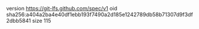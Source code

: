 version https://git-lfs.github.com/spec/v1
oid sha256:a404a2ba4e40df1ebb193f7490a2d185e1242789db58b71307d9f3df2dbb5841
size 115

